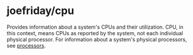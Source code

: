 # joefriday/cpu
Provides information about a system's CPUs and their utilization. CPU, in this context, means CPUs as reported by the system, not each individual physical processor. For information about a system's physical processors, see [processors](https://github.com/rai-project/joefriday/tree/master/processors).